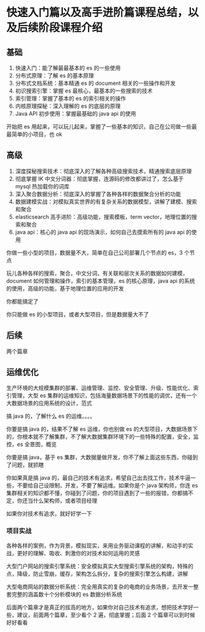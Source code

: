 # 快速入门篇以及高手进阶篇课程总结，以及后续阶段课程介绍

## 基础

1. 快速入门：能了解最最基本的 es 的一些使用
2. 分布式原理：了解 es 的基本原理
3. 分布式文档系统：基本精通 es 的 document 相关的一些操作和开发
4. 初识搜索引擎：掌握 es 最核心，最基本的一些搜索的技术
5. 索引管理：掌握了基本的 es 的索引相关的操作
6. 内核原理探秘：深入理解的 es 的底层的原理
7. Java API 初步使用：掌握最基础的 java api 的使用

开始把 es 用起来，可以玩儿起来，掌握了一些基本的知识，自己在公司做一些最最简单的小项目，也 ok

## 高级

1. 深度探秘搜索技术：彻底深入的了解各种高级搜索技术，精通搜索底层原理
2. 彻底掌握 IK 中文分词器：彻底掌握，连源码的修改都讲过了，怎么基于 mysql 热加载你的词库
3. 深入聚合数据分析：彻底深入的掌握了各种各样的数据聚合分析的功能
4. 数据建模实战：对模拟真实世界的有复杂关系的数据模型，讲解了建模、搜索和聚合
5. elasticsearch 高手进阶：高级功能，搜索模板，term vector，地理位置的搜索和聚合
6. java api：核心的 java api 的现场演示，如何自己去摸索所有的 java api 的使用

你做一些小型的项目，数据量不大，简单在自己公司部署几个节点的 es，3 个节点

玩儿各种各样的搜索，聚合，中文分词，有关联和层次关系的数据如何建模，document 如何管理和操作，索引的基本管理，es 的核心原理，java api 的系统的使用，高级的功能，基于地理位置的应用的开发

你都能搞定了

你只能做 es 的小型项目，或者大型项目，但是数据量大不了

## 后续

两个篇章

## 运维优化
生产环境的大规模集群的部署、运维管理、监控、安全管理、升级、性能优化、索引管理，大型 es 集群的运维知识，包括海量数据场景下的性能的调优，还有一个大数据场景的应用系统的设计，范式

搞 java 的，了解什么 es 的运维。。。。

你要是搞 java 的，结果不了解 es 运维，你也别做 es 的大型项目，大数据场景下的，你根本就不了解集群，不了解大数据集群环境下的一些特殊的配置，安全，监控，es 全景图，概览

你要是搞 java，基于 es 集群，大数据量做开发，你不了解上面这些东西，你碰到了问题，就抓瞎

你如果真是搞 java 的，最自己的技术有追求，希望自己出去找工作，技术牛逼一些，不要给自己设限制，开发，不要了解运维。如果你是个 java 架构师，你连 es 集群相关的知识都不懂，你碰到了问题，你的项目遇到了一些的报错，你都搞不定，你还当什么架构师，或者项目经理

如果你对技术有追求，就好好学一下

### 项目实战

各种各样的案例，作为背景，模拟现实，来用业务驱动课程的讲解，和动手的实战，更好的理解、吸收、刺激你的对技术如何运用的灵感

大型门户网站的搜索引擎系统：安全模拟真实大型搜索引擎系统的架构，特殊的点，降级，防止雪崩，缓存，架构怎么拆分，复杂的搜索引擎怎么构建，讲解

大型电商网站的数据分析系统：完全用真实的复杂的电商的业务场景，去开发一整套完整的涵盖数十个分析模块的 es 数据分析系统

后面两个篇章才是真正的拔高的地方，如果你对自己技术有追求，想把技术学好一些，建议，前面两个篇章，至少看个 2 遍，彻底掌握；后面 2 个篇章可以到时候好好看看
